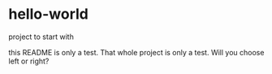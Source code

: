 # hello-world
project to start with

this README is only a test. That whole project is only a test.
Will you choose left or right?
